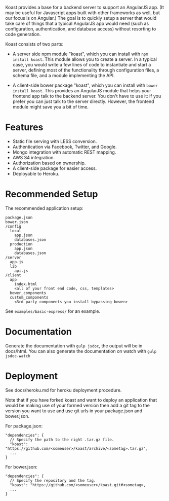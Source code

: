 Koast provides a base for a backend server to support an AngularJS app. (It may
be useful for Javascript apps built with other frameworks as well, but our
focus is on Angular.) The goal is to quickly setup a server that would take
care of things that a typical AngularJS app would need (such as configuration,
authentication, and database access) without resorting to code generation.

Koast consists of two parts:

- A server side npm module "koast", which you can install with `npm install
  koast`. This module allows you to create a server. In a typical case, you
  would write a few lines of code to instantiate and start a server, defining
  most of the functionality through configuration files, a schema file, and a
  module implementing the API.

- A client-side bower package "koast", which you can install with `bower
  install koast`. This provides an AngularJS module that helps your frontend
  app talk to the backend server. You don't have to use it: if you prefer you
  can just talk to the server directly. However, the frontend module might save
  you a bit of time.

# Features

- Static file serving with LESS conversion.
- Authentication via Facebook, Twitter, and Google.
- Mongo integration with automatic REST mapping.
- AWS S4 integration.
- Authorization based on ownership.
- A client-side package for easier access.
- Deployable to Heroku.

# Recommended Setup

The recommended application setup:

    package.json
    bower.json
    /config
      local
        app.json
        databases.json
      production
        app.json
        databases.json
    /server
      app.js
      lib
        api.js
    /client
      app
        index.html
        <all of your front end code, css, templates>
      bower_components
      custom_components
        <3rd party components you install bypassing bower>
    
See `examples/basic-express/` for an example.

# Documentation

Generate the documentation with `gulp jsdoc`, the output will be in docs/html.
You can also generate the documentation on watch with `gulp jsdoc-watch`

# Deployment

See docs/heroku.md for heroku deployment procedure.

Note that if you have forked koast and want to deploy an application that
would be making use of your formed version then add a git tag to the version
you want to use and use git urls in your package.json and bower.json.

For package.json:

    "dependencies": {
      // Specify the path to the right .tar.gz file.
      "koast": "https://github.com/<someuser>/koast/archive/<sometag>.tar.gz",
      ...
    }

For bower.json:

    "dependencies": {
      // Specify the repository and the tag.
      "koast": "https://github.com/<someuser>/koast.git#<sometag>,
      ...
    }

